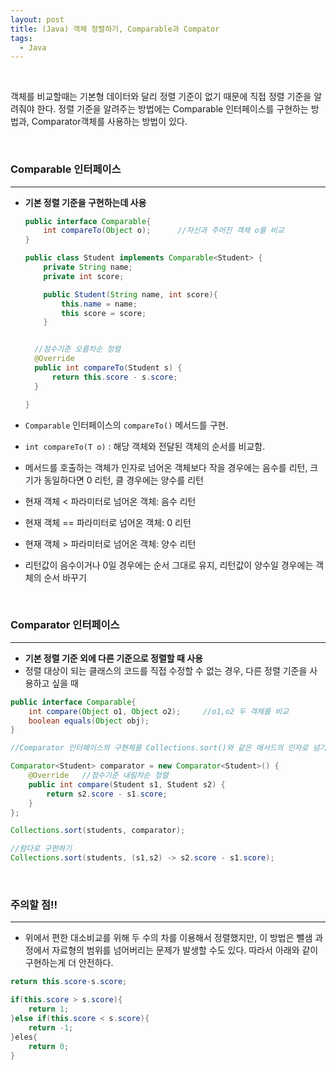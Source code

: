 ```yaml
---
layout: post
title: (Java) 객체 정렬하기, Comparable과 Compator
tags:
  - Java
---
```


<br>

객체를 비교할때는 기본형 데이터와 달리 정렬 기준이 없기 때문에 직접 정렬 기준을 알려줘야 한다. 정렬 기준을 알려주는 방법에는 Comparable 인터페이스를 구현하는 방법과, Comparator객체를 사용하는 방법이 있다.

<br>

### Comparable 인터페이스

---

- **기본 정렬 기준을 구현하는데 사용**
  
  ```java
  public interface Comparable{
      int compareTo(Object o);      //자신과 주어진 객체 o를 비교 
  }
  ```
  
  ```java
  public class Student implements Comparable<Student> {
      private String name;
      private int score;
  
      public Student(String name, int score){
          this.name = name;
          this score = score;
      }
  
  
    //점수기준 오름차순 정렬
    @Override
    public int compareTo(Student s) {  
        return this.score - s.score;
    }
  
  }
  ```




- `Comparable` 인터페이스의 `compareTo()` 메서드를 구현.

- `int compareTo(T o)` : 해당 객체와 전달된 객체의 순서를 비교함.

- 메서드를 호출하는 객체가 인자로 넘어온 객체보다 작을 경우에는 음수를 리턴, 크기가 동일하다면 0 리턴, 클 경우에는 양수를 리턴

- 현재 객체 < 파라미터로 넘어온 객체: 음수 리턴

- 현재 객체 == 파라미터로 넘어온 객체: 0 리턴

- 현재 객체 > 파라미터로 넘어온 객체: 양수 리턴

- 리턴값이 음수이거나 0일 경우에는 순서 그대로 유지, 리턴값이 양수일 경우에는 객체의 순서 바꾸기

<br>

### Comparator 인터페이스

---

- **기본 정렬 기준 외에 다른 기준으로 정렬할 때 사용**
- 정렬 대상이 되는 클래스의 코드를 직접 수정할 수 없는 경우, 다른 정렬 기준을 사용하고 싶을 때 

```java
public interface Comparable{
    int compare(Object o1, Object o2);     //o1,o2 두 객체를 비교 
    boolean equals(Object obj);
}
```

```java
//Comparator 인터페이스의 구현체를 Collections.sort()와 같은 메서드의 인자로 넘기면 새로운 정렬 기준으로 객체를 정렬한다.

Comparator<Student> comparator = new Comparator<Student>() {
    @Override   //점수기준 내림차순 정렬
    public int compare(Student s1, Student s2) {
        return s2.score - s1.score;
    }
};

Collections.sort(students, comparator);

```

```java
//람다로 구현하기
Collections.sort(students, (s1,s2) -> s2.score - s1.score);
```

<br>

### 주의할 점!!

---

- 위에서 편한 대소비교를 위해 두 수의 차를 이용해서 정렬했지만, 이 방법은 뺄샘 과정에서 자료형의 범위를 넘어버리는 문제가 발생할 수도 있다. 따라서 아래와 같이 구현하는게 더 안전하다.

```java
return this.score-s.score; 

if(this.score > s.score){
    return 1;
}else if(this.score < s.score){
    return -1;
}eles{
    return 0;
}
```
